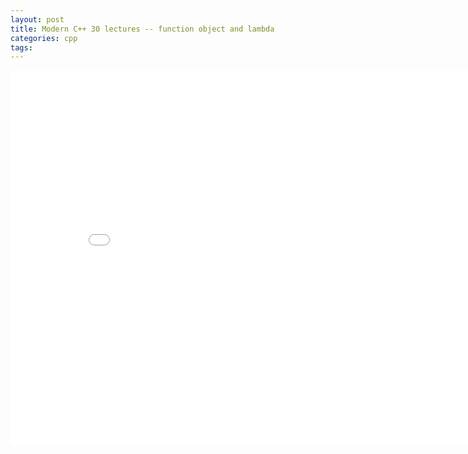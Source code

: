 ```yaml
---
layout: post
title: Modern C++ 30 lectures -- function object and lambda
categories: cpp
tags:
---
```


<center><embed src="/pdfs/posts/Modern cpp 30 lectures — function object and lambda.pdf" width="850" height="600"></center>
